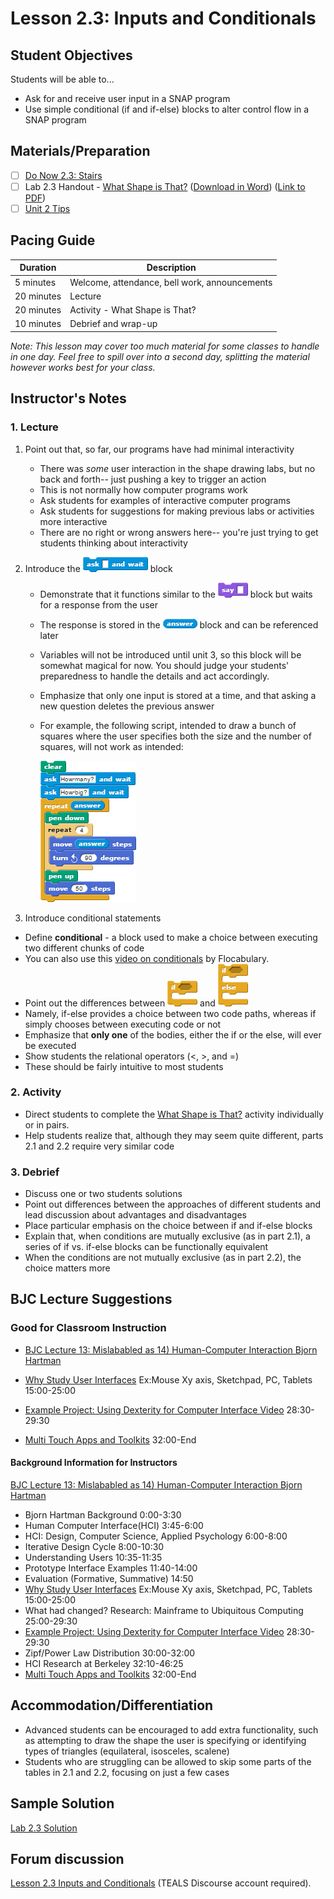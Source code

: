 # Lesson 2.3: Inputs and Conditionals

## Student Objectives

Students will be able to...

- Ask for and receive user input in a SNAP program
- Use simple conditional (if and if-else) blocks to alter control flow in a SNAP program

## Materials/Preparation

- [ ] [Do Now 2.3: Stairs](do_now_23.md)
- [ ] Lab 2.3 Handout - [What Shape is That?](lab_23.md) ([Download in Word](https://github.com/TEALSK12/introduction-to-computer-science/raw/master/Unit%202%20Word/Lab%202.3%20What%20Shape%20Is%20That.docx)) ([Link to PDF](https://github.com/TEALSK12/introduction-to-computer-science/raw/master/Unit%202%20PDF/Lab%202.3%20What%20Shape%20Is%20That.pdf))
- [ ] [Unit 2 Tips](unit_2_tips.md)

## Pacing Guide

| Duration   | Description                                   |
| ---------- | --------------------------------------------- |
| 5 minutes  | Welcome, attendance, bell work, announcements |
| 20 minutes | Lecture                                       |
| 20 minutes | Activity - What Shape is That?                |
| 10 minutes | Debrief and wrap-up                           |

_Note: This lesson may cover too much material for some classes to handle in one day.  Feel free to spill over into a second day, splitting the material however works best for your class._

## Instructor's Notes

### 1.  Lecture

1. Point out that, so far, our programs have had minimal interactivity

    - There was _some_ user interaction in the shape drawing labs, but no back and forth-- just pushing a key to trigger an action
    - This is not normally how computer programs work
    - Ask students for examples of interactive computer programs
    - Ask students for suggestions for making previous labs or activities more interactive
    - There are no right or wrong answers here-- you're just trying to get students thinking about interactivity

2. Introduce the ![Ask Block](ask.png) block

    - Demonstrate that it functions similar to the ![Say Block](say.png) block but waits for a response from the user
    - The response is stored in the ![Answer Block](answer.png) block and can be referenced later
    - Variables will not be introduced until unit 3, so this block will be somewhat magical for now.  You should judge your students' preparedness to handle the details and act accordingly.
    - Emphasize that only one input is stored at a time, and that asking a new question deletes the previous answer
    - For example, the following script, intended to draw a bunch of squares where the user specifies both the size and the number of squares, will not work as intended:

      ![Draw Squares Example Code](draw%20squares.png)

3. Introduce conditional statements

- Define **conditional** - a block used to make a choice between executing two different chunks of code
- You can also use this [video on conditionals](https://www.flocabulary.com/unit/coding-conditionals/) by Flocabulary.
- Point out the differences between ![If Block](if.png) and ![If Else Block](if-else.png)
- Namely, if-else provides a choice between two code paths, whereas if simply chooses between executing code or not
- Emphasize that **only one** of the bodies, either the if or the else, will ever be executed
- Show students the relational operators (<, >, and =)
- These should be fairly intuitive to most students

### 2. Activity

- Direct students to complete the [What Shape is That?](lab_23.md) activity individually or in pairs.
- Help students realize that, although they may seem quite different, parts 2.1 and 2.2 require very similar code

### 3.  Debrief

- Discuss one or two students solutions
- Point out differences between the approaches of different students and lead discussion about advantages and disadvantages
- Place particular emphasis on the choice between if and if-else blocks
- Explain that, when conditions are mutually exclusive (as in part 2.1), a series of if vs. if-else blocks can be functionally equivalent
- When the conditions are not mutually exclusive (as in part 2.2), the choice matters more

## BJC Lecture Suggestions

### Good for Classroom Instruction

- [BJC Lecture 13: Mislababled as 14) Human-Computer Interaction Bjorn Hartman](https://www.youtube.com/watch?v=3VZ7D01T2Yc)

- [Why Study User Interfaces](http://www.youtube.com/watch?v=3VZ7D01T2Yc&t=15m0s)
Ex:Mouse Xy axis, Sketchpad, PC, Tablets 15:00-25:00
- [Example Project: Using Dexterity for Computer Interface Video](http://www.youtube.com/watch?v=3VZ7D01T2Yc&t=28m30s) 28:30-29:30
- [Multi Touch Apps and Toolkits](http://www.youtube.com/watch?v=3VZ7D01T2Yc&t=32m0s) 32:00-End

#### Background Information for Instructors

[BJC Lecture 13: Mislababled as 14) Human-Computer Interaction Bjorn Hartman](https://www.youtube.com/watch?v=3VZ7D01T2Yc)

- Bjorn Hartman Background 0:00-3:30
- Human Computer Interface(HCI) 3:45-6:00
- HCI: Design, Computer Science, Applied Psychology 6:00-8:00
- Iterative Design Cycle 8:00-10:30
- Understanding Users 10:35-11:35
- Prototype Interface Examples 11:40-14:00
- Evaluation (Formative, Summative) 14:50
- [Why Study User Interfaces](http://www.youtube.com/watch?v=3VZ7D01T2Yc&t=15m0s)
Ex:Mouse Xy axis, Sketchpad, PC, Tablets 15:00-25:00
- What had changed? Research: Mainframe to Ubiquitous Computing 25:00-29:30
- [Example Project: Using Dexterity for Computer Interface Video](http://www.youtube.com/watch?v=3VZ7D01T2Yc&t=28m30s) 28:30-29:30
- Zipf/Power Law Distribution 30:00-32:00
- HCI Research at Berkeley 32:10-46:25
- [Multi Touch Apps and Toolkits](http://www.youtube.com/watch?v=3VZ7D01T2Yc&t=32m0s) 32:00-End

## Accommodation/Differentiation

- Advanced students can be encouraged to add extra functionality, such as attempting to draw the shape the user is specifying or identifying types of triangles (equilateral, isosceles, scalene)
- Students who are struggling can be allowed to skip some parts of the tables in 2.1 and 2.2, focusing on just a few cases

## Sample Solution

[Lab 2.3 Solution](https://www.tealsk12.org/intro-to-computer-science-sample-solutions/)

## Forum discussion

[Lesson 2.3 Inputs and Conditionals](
http://forums.tealsk12.org/c/intro-unit-2-loops/lesson-2-3-inputs-and-conditionals) (TEALS Discourse account required).</a>
